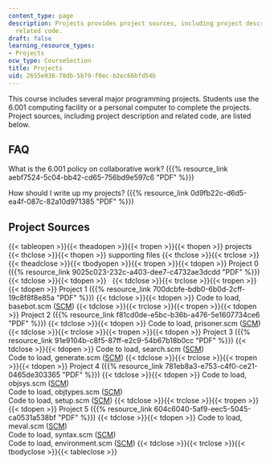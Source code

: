 ```yaml
---
content_type: page
description: Projects provides project sources, including project description and
  related code.
draft: false
learning_resource_types:
- Projects
ocw_type: CourseSection
title: Projects
uid: 2655e936-78db-5b79-f0ec-b2ec66bfd54b
---
```

This course includes several major programming projects. Students use the 6.001 computing facility or a personal computer to complete the projects. Project sources, including project description and related code, are listed below.

## FAQ

What is the 6.001 policy on collaborative work? ({{% resource_link aebf7524-5c04-bb42-cd65-756bd9e597c6 "PDF" %}})

How should I write up my projects? ({{% resource_link 0d9fb22c-d6d5-ea4f-087c-82a10d971385 "PDF" %}})

## Project Sources

{{< tableopen >}}{{< theadopen >}}{{< tropen >}}{{< thopen >}}
projects
{{< thclose >}}{{< thopen >}}
supporting files
{{< thclose >}}{{< trclose >}}{{< theadclose >}}{{< tbodyopen >}}{{< tropen >}}{{< tdopen >}}
Project 0 ({{% resource_link 9025c023-232c-a403-dee7-c4732ae3dcdd "PDF" %}})
{{< tdclose >}}{{< tdopen >}}
 
{{< tdclose >}}{{< trclose >}}{{< tropen >}}{{< tdopen >}}
Project 1 ({{% resource_link 700dcbfe-bdb0-6b0d-2cff-19c8f8f8e85a "PDF" %}})
{{< tdclose >}}{{< tdopen >}}
Code to load, basebot.scm ([SCM](https://old.ocw.mit.edu/courses/electrical-engineering-and-computer-science/6-001-structure-and-interpretation-of-computer-programs-spring-2005/projects/basebot.scm))
{{< tdclose >}}{{< trclose >}}{{< tropen >}}{{< tdopen >}}
Project 2 ({{% resource_link f81cd0de-e5bc-b36b-a476-5e1607734ce6 "PDF" %}})
{{< tdclose >}}{{< tdopen >}}
Code to load, prisoner.scm ([SCM](https://old.ocw.mit.edu/courses/electrical-engineering-and-computer-science/6-001-structure-and-interpretation-of-computer-programs-spring-2005/projects/prisoner.scm))
{{< tdclose >}}{{< trclose >}}{{< tropen >}}{{< tdopen >}}
Project 3 ({{% resource_link 91e9104b-c8f5-87ff-e2c9-54b67b18b0cc "PDF" %}})
{{< tdclose >}}{{< tdopen >}}
Code to load, search.scm ([SCM](https://old.ocw.mit.edu/courses/electrical-engineering-and-computer-science/6-001-structure-and-interpretation-of-computer-programs-spring-2005/projects/search.scm))     
Code to load, generate.scm ([SCM](https://old.ocw.mit.edu/courses/electrical-engineering-and-computer-science/6-001-structure-and-interpretation-of-computer-programs-spring-2005/projects/generate.scm))
{{< tdclose >}}{{< trclose >}}{{< tropen >}}{{< tdopen >}}
Project 4 ({{% resource_link 781eb8a3-e753-c4f0-ce21-0465de303365 "PDF" %}})
{{< tdclose >}}{{< tdopen >}}
Code to load, objsys.scm ([SCM](https://old.ocw.mit.edu/courses/electrical-engineering-and-computer-science/6-001-structure-and-interpretation-of-computer-programs-spring-2005/projects/objsys.scm))     
Code to load, objtypes.scm ([SCM](https://old.ocw.mit.edu/courses/electrical-engineering-and-computer-science/6-001-structure-and-interpretation-of-computer-programs-spring-2005/projects/objtypes.scm))     
Code to load, setup.scm ([SCM](https://old.ocw.mit.edu/courses/electrical-engineering-and-computer-science/6-001-structure-and-interpretation-of-computer-programs-spring-2005/projects/setup.scm))
{{< tdclose >}}{{< trclose >}}{{< tropen >}}{{< tdopen >}}
Project 5 ({{% resource_link 604c6040-5af9-eec5-5045-ca0531a538bf "PDF" %}})
{{< tdclose >}}{{< tdopen >}}
Code to load, meval.scm ([SCM](https://old.ocw.mit.edu/courses/electrical-engineering-and-computer-science/6-001-structure-and-interpretation-of-computer-programs-spring-2005/projects/meval.scm))     
Code to load, syntax.scm ([SCM](https://old.ocw.mit.edu/courses/electrical-engineering-and-computer-science/6-001-structure-and-interpretation-of-computer-programs-spring-2005/projects/syntax.scm))     
Code to load, environment.scm ([SCM](https://old.ocw.mit.edu/courses/electrical-engineering-and-computer-science/6-001-structure-and-interpretation-of-computer-programs-spring-2005/projects/environment.scm))
{{< tdclose >}}{{< trclose >}}{{< tbodyclose >}}{{< tableclose >}}